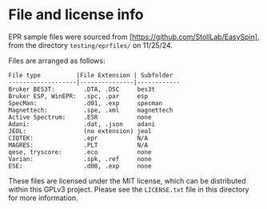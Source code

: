 # File and license info

EPR sample files were sourced from [https://github.com/StollLab/EasySpin], from the directory `testing/eprfiles/` on 11/25/24.

Files are arranged as follows:
```
File type          |File Extension | Subfolder
-------------------|---------------|------------
Bruker BES3T:        .DTA, .DSC     bes3t
Bruker ESP, WinEPR:  .spc, .par     esp
SpecMan:             .d01, .exp     specman
Magnettech:          .spe, .xml     magnettech
Active Spectrum:     .ESR           none 
Adani:               .dat, .json    adani
JEOL:                (no extension) jeol
CIQTEK:              .epr           N/A
MAGRES:              .PLT           N/A
qese, tryscore:      .eco           none
Varian:              .spk, .ref     none
ESE:                 .d00, .exp     none
```

These files are licensed under the MIT license, which can be distributed within this GPLv3 project. Please see the `LICENSE.txt` file in this directory for more information.

